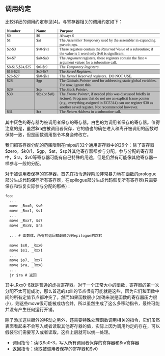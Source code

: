## 调用约定

比较详细的调用约定参见[4]。与寄存器相关的调用约定如下：

![mips](./pic/mips.png)

其中灰色的寄存器为被调用者保存的寄存器，白色的为调用者保存的寄存器。值得注意的是，虽然\$ra由被调用者保存，它的值也的确在进入和离开被调用的函数时保持一致，但是函数调用指令本身会修改它。

我们把寄存器分配的范围限制在mips的32个通用寄存器中的26个：除了寄存器\$zero，\$k0/1，\$gp，\$at，\$sp外其他寄存器都参与分配。参与分配的寄存器中，\$ra，\$v0等寄存器可能有自己特殊的用途，但是仍然有可能像其他寄存器一样参与一般的分配。

对于被调用者保存的寄存器，首先在指令选择阶段非常暴力地在函数的prologue部分生成代码保存所有寄存器，在epilogue部分生成代码恢复所有寄存器(只需要保存和恢复实际参与分配的那些)：

```mipsasm
foo:
  ...
  move _Rxx0, $s0
  move _Rxx1, $s1
  ...
  move _Rxx7, $s7
  move _Rxx8, $ra
  
  ... # 函数体，所有的返回都翻译为到epilogue的跳转

  move $s0, _Rxx0
  move $s1, _Rxx1
  ...
  move $s7, _Rxx7
  move $ra, _Rxx8
  ...
  jr $ra # 返回
```

其中_Rxx0-8就是普通的虚拟寄存器。对于一个正常大小的函数，寄存器的第一次分配不太可能成功，那么首选的spill的节点很有可能就是这些，因为它们和函数中间的所有定值节点都冲突了。然而如果函数很小(准确来说是函数的寄存器压力很小)，则这些move很可能被成功合并，所以虽然生成了这么多移动指令，最终可能并没有产生任何运行开销。

除了添加这些额外的移动之另外，还需要特殊处理函数调用相关的指令，它们虽然表面看起来不会写入或者读取其他寄存器的值，实际上因为调用约定的存在，可以假装它们需要写入或者读取，这样上层就可以统一处理。

- 调用指令：读取\$a0-3，写入所有调用者保存的寄存器和\$ra寄存器
- 返回指令：读取被调用者保存的寄存器和\$v0